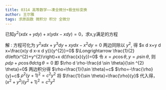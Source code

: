 ```yaml
---
title: 0314 高等数学——凑全微分+极坐标变换
author: 王尔雅
tags: 求原函数 微积分 积分 全微分 
---
```




已知$y^{2}(x d x+y d y)+x(y d x-x d y)=0$，求x,y满足的方程

<!--more-->



解 : 方程可化为 $y^{2} x d x+y^{3} d y+x y d x-x^{2} d y=0$
两边同除以 $y^{2}$, 得 $x d x+y d x+\frac{x(y d x-x d y)}{y^{2}}=0$
$\Longrightarrow \frac{1}{2} d\left(x^{2}+y^{2}\right)+x d(\frac{x}{y})=0$
令 $x=\rho \cos \theta, y=\rho \sin \theta$, 则
$\rho d \rho+\rho \cos \theta d \operatorname{ctg} \theta=0$
即 $\rho d \rho-\frac{d \sin \theta}{\sin ^{2} \theta}=0$
两边积分得 $\rho=\frac{1}{\sin \theta}+c$
$\rho=-\frac{\rho}{y}+c$ $\rho^{2}(y+1)^{2}=c^{2} y^{2}$
将 $\frac{1}{\sin \theta}=\frac{\rho}{y}$ 代入得，
$\left(x^{2}+y^{2}\right)\left(y^{2}+1\right)^{2}=c^{2} y^{2}$









